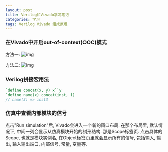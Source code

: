 ```yaml
---
layout: post
title: Verilog和Vivado学习笔记
categories: 学习
tags: Verilog Vivado 组成原理
---
```


### 在Vivado中开启out-of-context(OOC)模式

方法一:
![img](http://i11.tietuku.com/f94f80472de2bfc8.png)

方法二:
![img](http://i11.tietuku.com/8a218285dd470fed.png)

### Verilog拼接宏用法

```verilog
`define concat(x, y) x``y
`define name(x) concat(inst, 1)
// name(3) => inst3
```

### 仿真中查看内部模块的信号

点击"Run simulation"后, Vivado会进入一个新的窗口布局. 在那个布局里, 默认情况下, 中间一列会显示从仿真模块开始的树形结构. 那是Scope标签页.
点击具体的Scope, 也就是模块实例名, 在Object标签页里就会显示所有的信号, 包括输入, 输出, 输入输出端口, 内部信号, 常量, 变量等.
